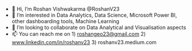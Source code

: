 - 👋 Hi, I’m Roshan Vishwakarma @RoshanV23
- 👀 I’m interested in Data Analytics, Data Science, Microsoft Power BI, other dashboarding tools, Machine Learning 
- 💞️ I’m looking to collaborate on Data Analytical and Visualisation aspects
- 📫 You can reach me on 1) roshangeo23@gmail.com
                          2) www.linkedin.com/in/roshanv23
                          3) roshanv23.medium.com
                          
<!---
RoshanV23/RoshanV23 is a ✨ special ✨ repository because its `README.md` (this file) appears on your GitHub profile.
You can click the Preview link to take a look at your changes.
--->
